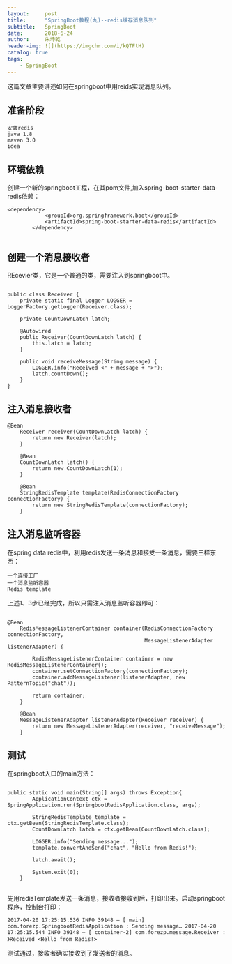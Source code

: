 ```yaml
---
layout:     post
title:      "SpringBoot教程(九)--redis缓存消息队列"
subtitle:   SpringBoot
date:       2018-6-24
author:     朱坤乾
header-img: ![](https://imgchr.com/i/kQTFtH)
catalog: true
tags:
    - SpringBoot
---
```


这篇文章主要讲述如何在springboot中用reids实现消息队列。

## 准备阶段

    安装redis
    java 1.8
    maven 3.0
    idea

##  环境依赖

创建一个新的springboot工程，在其pom文件,加入spring-boot-starter-data-redis依赖：

```
<dependency>
			<groupId>org.springframework.boot</groupId>
			<artifactId>spring-boot-starter-data-redis</artifactId>
		</dependency>


```

##  创建一个消息接收者

REcevier类，它是一个普通的类，需要注入到springboot中。

```

public class Receiver {
    private static final Logger LOGGER = LoggerFactory.getLogger(Receiver.class);

    private CountDownLatch latch;

    @Autowired
    public Receiver(CountDownLatch latch) {
        this.latch = latch;
    }

    public void receiveMessage(String message) {
        LOGGER.info("Received <" + message + ">");
        latch.countDown();
    }
}

```

##  注入消息接收者

```
@Bean
	Receiver receiver(CountDownLatch latch) {
		return new Receiver(latch);
	}

	@Bean
	CountDownLatch latch() {
		return new CountDownLatch(1);
	}

	@Bean
	StringRedisTemplate template(RedisConnectionFactory connectionFactory) {
		return new StringRedisTemplate(connectionFactory);
	}

```

##  注入消息监听容器

在spring data redis中，利用redis发送一条消息和接受一条消息，需要三样东西：


    一个连接工厂
    一个消息监听容器
    Redis template

上述1、3步已经完成，所以只需注入消息监听容器即可：

```

@Bean
	RedisMessageListenerContainer container(RedisConnectionFactory connectionFactory,
											MessageListenerAdapter listenerAdapter) {

		RedisMessageListenerContainer container = new RedisMessageListenerContainer();
		container.setConnectionFactory(connectionFactory);
		container.addMessageListener(listenerAdapter, new PatternTopic("chat"));

		return container;
	}

	@Bean
	MessageListenerAdapter listenerAdapter(Receiver receiver) {
		return new MessageListenerAdapter(receiver, "receiveMessage");
	}

```

##  测试

在springboot入口的main方法：

```

public static void main(String[] args) throws Exception{
		ApplicationContext ctx =  SpringApplication.run(SpringbootRedisApplication.class, args);

		StringRedisTemplate template = ctx.getBean(StringRedisTemplate.class);
		CountDownLatch latch = ctx.getBean(CountDownLatch.class);

		LOGGER.info("Sending message...");
		template.convertAndSend("chat", "Hello from Redis!");

		latch.await();

		System.exit(0);
	}


```

先用redisTemplate发送一条消息，接收者接收到后，打印出来。启动springboot程序，控制台打印：

    2017-04-20 17:25:15.536 INFO 39148 — [ main] com.forezp.SpringbootRedisApplication : Sending message… 2017-04-20 17:25:15.544 INFO 39148 — [ container-2] com.forezp.message.Receiver : 》Received <Hello from Redis!>

测试通过，接收者确实接收到了发送者的消息。


